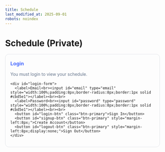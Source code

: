 ```yaml
---
title: Schedule
last_modified_at: 2025-09-01
robots: noindex
---
```


# Schedule (Private)

<div id="schedule-app" style="max-width:760px;margin:1rem auto;">
  <!-- Auth Panel -->
  <div id="auth-panel" style="border:1px solid rgba(100,116,139,.2);border-radius:12px;padding:16px;margin-bottom:16px;">
    <h3 style="margin:.2rem 0 1rem;color:#4a6bff;">Login</h3>
    <p id="auth-status" style="color:#64748b;margin:.25rem 0 1rem;">You must login to view your schedule.</p>

    <div id="login-form">
      <label>Email<br><input id="email" type="email" style="width:100%;padding:8px;border-radius:8px;border:1px solid #cbd5e1"></label><br><br>
      <label>Password<br><input id="password" type="password" style="width:100%;padding:8px;border-radius:8px;border:1px solid #cbd5e1"></label><br><br>
      <button id="login-btn" class="btn-primary">Sign In</button>
      <button id="signup-btn" class="btn-primary" style="margin-left:8px;">Create Account</button>
      <button id="logout-btn" class="btn-primary" style="margin-left:8px;display:none;">Sign Out</button>
    </div>
  </div>

  <!-- Protected Area -->
  <div id="protected" style="display:none;">
    <h3 style="margin:.2rem 0 1rem;color:#4a6bff;">My Upcoming Schedule</h3>
    <div id="events"></div>
    <p style="color:#64748b;margin-top:1rem;">Only you can see this. Data is fetched from Firestore using your authenticated user ID.</p>
  </div>
</div>

<!-- Firebase SDKs -->
<script src="https://www.gstatic.com/firebasejs/10.12.0/firebase-app-compat.js"></script>
<script src="https://www.gstatic.com/firebasejs/10.12.0/firebase-auth-compat.js"></script>
<script src="https://www.gstatic.com/firebasejs/10.12.0/firebase-firestore-compat.js"></script>

<script>
/** 1) Paste your Firebase config here (from Firebase Console → Project settings → General → Your apps) */
const firebaseConfig = {
  apiKey: "AIzaSyCOyayGUYBREEok4rTLJIQAv-8iIvJn-VE",
    authDomain: "mahadeb-schedule.firebaseapp.com",
    projectId: "mahadeb-schedule",
    storageBucket: "mahadeb-schedule.firebasestorage.app",
    messagingSenderId: "644636693352",
    appId: "1:644636693352:web:816f7105c4158165a1fcdd",
    measurementId: "G-46S6QYBKX3"
};
/** 2) Init Firebase */
firebase.initializeApp(firebaseConfig);
const auth = firebase.auth();
const db = firebase.firestore();

/** UI handles */
const statusEl = document.getElementById('auth-status');
const loginBtn = document.getElementById('login-btn');
const signupBtn = document.getElementById('signup-btn');
const logoutBtn = document.getElementById('logout-btn');
const emailEl = document.getElementById('email');
const passEl = document.getElementById('password');
const protectedEl = document.getElementById('protected');
const eventsEl = document.getElementById('events');

loginBtn.addEventListener('click', async () => {
  try{
    await auth.signInWithEmailAndPassword(emailEl.value.trim(), passEl.value);
  }catch(e){ alert(e.message); }
});
signupBtn.addEventListener('click', async () => {
  try{
    await auth.createUserWithEmailAndPassword(emailEl.value.trim(), passEl.value);
  }catch(e){ alert(e.message); }
});
logoutBtn.addEventListener('click', async () => {
  try{ await auth.signOut(); }catch(e){ alert(e.message); }
});

/** Auth state observer */
auth.onAuthStateChanged(async (user) => {
  if(user){
    statusEl.textContent = "Signed in as " + (user.email || user.uid);
    document.getElementById('logout-btn').style.display = 'inline-block';
    document.getElementById('login-btn').style.display = 'none';
    document.getElementById('signup-btn').style.display = 'none';
    protectedEl.style.display = 'block';
    await loadSchedule(user.uid);
  } else {
    statusEl.textContent = "You must login to view your schedule.";
    document.getElementById('logout-btn').style.display = 'none';
    document.getElementById('login-btn').style.display = 'inline-block';
    document.getElementById('signup-btn').style.display = 'inline-block';
    protectedEl.style.display = 'none';
    eventsEl.innerHTML = "";
  }
});

/** Load schedules from Firestore: schedules/{uid}/items (ordered by date) */
async function loadSchedule(uid){
  eventsEl.innerHTML = "<p>Loading…</p>";
  try{
    const ref = db.collection('schedules').doc(uid).collection('items').doc('ID1');
    const snap = await ref.get();
    if(snap.empty){
      eventsEl.innerHTML = "<p>No events yet.</p>";
      return;
    }
    let html = '';
    snap.forEach(doc => {
      const ev = doc.data();
      const dt = ev.datetime?.toDate ? ev.datetime.toDate() : (ev.datetime ? new Date(ev.datetime) : null);
      html += `
        <div style="border:1px solid rgba(100,116,139,.2);border-radius:12px;padding:12px;margin:8px 0;">
          <strong>${ev.title || 'Untitled'}</strong><br/>
          ${dt ? dt.toLocaleString() : ''} ${ev.location ? ' · ' + ev.location : ''}<br/>
          ${ev.notes ? '<span style="color:#64748b">' + ev.notes + '</span>' : ''}
        </div>`;
    });
    eventsEl.innerHTML = html;
  }catch(e){
    eventsEl.innerHTML = "<p style='color:#ef4444'>Failed to load events: "+e.message+"</p>";
  }
}
</script>
